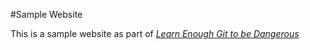#Sample Website

This is a sample website as part of [*Learn Enough Git to be Dangerous*](httos://learnenough.com/git-tutorial)